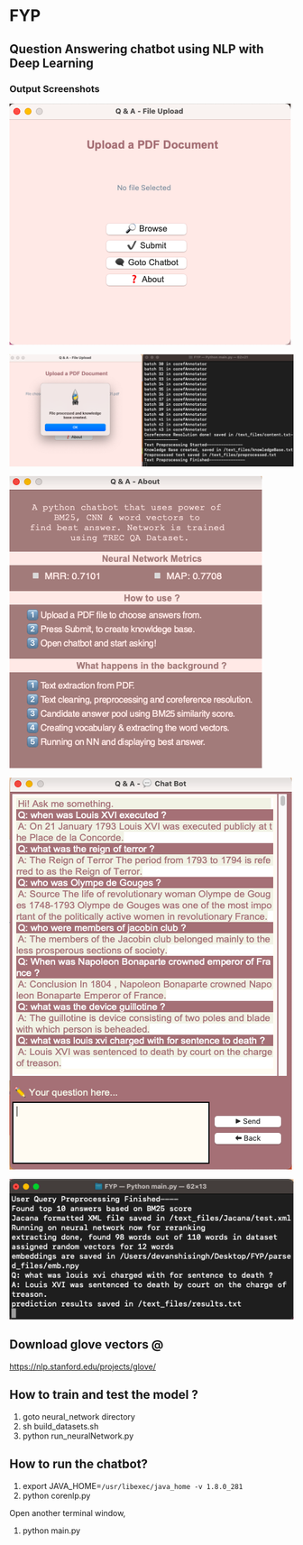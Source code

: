 # FYP

## Question Answering chatbot using NLP with Deep Learning

### Output Screenshots
![win 1](https://github.com/devanshi1999/FYP/blob/master/Output/Screen%20Shot%202021-05-06%20at%202.26.10%20PM.png)

![win 2](https://github.com/devanshi1999/FYP/blob/master/Output/Screen%20Shot%202021-05-06%20at%204.11.38%20PM.png)

![win 3](https://github.com/devanshi1999/FYP/blob/master/Output/Screen%20Shot%202021-05-06%20at%204.12.08%20PM.png)

![win 4](https://github.com/devanshi1999/FYP/blob/master/Output/Screen%20Shot%202021-05-06%20at%204.29.41%20PM.png)

![win 5](https://github.com/devanshi1999/FYP/blob/master/Output/Screen%20Shot%202021-05-06%20at%204.30.26%20PM.png)

## Download glove vectors @
https://nlp.stanford.edu/projects/glove/

## How to train and test the model ?
1. goto neural_network directory
2. sh build_datasets.sh
3. python run_neuralNetwork.py

## How to run the chatbot?
1. export JAVA_HOME=`/usr/libexec/java_home -v 1.8.0_281`
2. python corenlp.py

Open another terminal window,
1. python main.py


